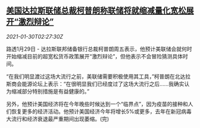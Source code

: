 <!--1611975318000-->
[美国达拉斯联储总裁柯普朗称联储将就缩减量化宽松展开“激烈辩论”](https://cn.reuters.com/article/usa-fed-kaplan-qe-0130-idCNKBS29Z05M)
------

<div><i>2021-01-30T02:27:30Z</i></div><p>路透1月29日 - 达拉斯联邦储备银行总裁柯普朗周五表示，他预计美联储会就何时开始缩减目前的超宽松货币政策展开“激烈辩论”，但他表示不会冒险猜测具体时间。</p><p>“在我们明显渡过这场大流行之前，美联储需要积极使用其工具，”柯普朗在北达拉斯商会能源论坛上表示：“在很明显我们已经度过了这场大流行之后……我确实认为缩减部分特别措施是有益健康的。”</p><p>另外，他预计美国经济将在今年晚些时候达到一个“临界点”，因为疫苗的接种和人们恢复更多的经济活动。他预计美国经济今年将增长5%或更多，去年在新冠病毒大流行和经济衰退最严重期间出现萎缩。(完)</p>
